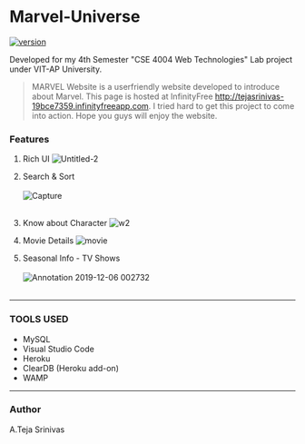 # Marvel-Universe
[![version](https://img.shields.io/badge/version-1.0.1-yellow.svg)](https://semver.org)


Developed for my 4th Semester "CSE 4004 Web Technologies" Lab project under VIT-AP University.

> MARVEL Website is a userfriendly website developed to introduce about Marvel. This page is hosted at InfinityFree       http://tejasrinivas-19bce7359.infinityfreeapp.com. I tried hard to get this project to come into action. Hope you guys will enjoy the website.

### Features
1. Rich UI
![Untitled-2](https://user-images.githubusercontent.com/48080453/70263451-642a3680-17bc-11ea-978f-20c95f043251.png)

1. Search & Sort<br><br>
![Capture](https://user-images.githubusercontent.com/48080453/70264114-d2232d80-17bd-11ea-84da-a19cb4d8e04d.PNG)<br><br>

1. Know about Character
![w2](https://user-images.githubusercontent.com/48080453/70265190-e49e6680-17bf-11ea-8022-895f2ef23b8b.png)

1. Movie Details
![movie](https://user-images.githubusercontent.com/48080453/70265859-490df580-17c1-11ea-9173-a70ee4eef7ab.png)

1. Seasonal Info - TV Shows<br><br>
![Annotation 2019-12-06 002732](https://user-images.githubusercontent.com/48080453/70264839-385c8000-17bf-11ea-9aff-cbcfd36b0cf4.jpg)
<br><br>
<hr>

### TOOLS USED
- MySQL
- Visual Studio Code
- Heroku
- ClearDB (Heroku add-on)
- WAMP
<hr>

### Author
A.Teja Srinivas
